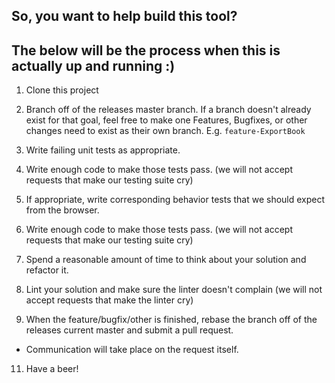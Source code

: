 ## So, you want to help build this tool?

The below will be the process when this is actually up and running :)
---
1. Clone this project
2. Branch off of the releases master branch. If a branch doesn't already exist for that goal, feel free to make one Features, Bugfixes, or other changes need to exist as their own branch. E.g. `feature-ExportBook`

3. Write failing unit tests as appropriate.
4. Write enough code to make those tests pass. (we will not accept requests that make our testing suite cry)
6. If appropriate, write corresponding behavior tests that we should expect from the browser.
7. Write enough code to make those tests pass. (we will not accept requests that make our testing suite cry)
8. Spend a reasonable amount of time to think about your solution and refactor it.
9. Lint your solution and make sure the linter doesn't complain (we will not accept requests that make the linter cry)
10. When the feature/bugfix/other is finished, rebase the branch off of the releases current master and submit a pull request.
  * Communication will take place on the request itself.
11. Have a beer!
